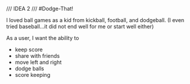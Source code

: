 /// IDEA 2 ///
#Dodge-That!

I loved ball games as a kid from kickball, football, and dodgeball. (I even tried baseball...it did not end well for me or start well either)

As a user, I want the ability to
- keep score
- share with friends
- move left and right
- dodge balls
- score keeping

